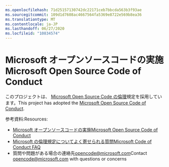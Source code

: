 ```yaml
---
ms.openlocfilehash: 71d25157130742dc22171ceb7bbcda563b3f93ae
ms.sourcegitcommit: 109d1d7608ac4667564fa5369e8722e569b8ea36
ms.translationtype: MT
ms.contentlocale: ja-JP
ms.lasthandoff: 06/27/2020
ms.locfileid: "10834574"
---
```

# <span data-ttu-id="a63d8-101">Microsoft オープンソースコードの実施</span><span class="sxs-lookup"><span data-stu-id="a63d8-101">Microsoft Open Source Code of Conduct</span></span>

<span data-ttu-id="a63d8-102">このプロジェクトは、 [Microsoft Open Source Code の倫理](https://opensource.microsoft.com/codeofconduct/)規定を採用しています。</span><span class="sxs-lookup"><span data-stu-id="a63d8-102">This project has adopted the [Microsoft Open Source Code of Conduct](https://opensource.microsoft.com/codeofconduct/).</span></span>

<span data-ttu-id="a63d8-103">参考資料:</span><span class="sxs-lookup"><span data-stu-id="a63d8-103">Resources:</span></span>

- [<span data-ttu-id="a63d8-104">Microsoft オープンソースコードの実施</span><span class="sxs-lookup"><span data-stu-id="a63d8-104">Microsoft Open Source Code of Conduct</span></span>](https://opensource.microsoft.com/codeofconduct/)
- [<span data-ttu-id="a63d8-105">Microsoft の倫理規定についてよく寄せられる質問</span><span class="sxs-lookup"><span data-stu-id="a63d8-105">Microsoft Code of Conduct FAQ</span></span>](https://opensource.microsoft.com/codeofconduct/faq/)
- <span data-ttu-id="a63d8-106">質問や問題がある場合の連絡先[opencode@microsoft.com](mailto:opencode@microsoft.com)</span><span class="sxs-lookup"><span data-stu-id="a63d8-106">Contact [opencode@microsoft.com](mailto:opencode@microsoft.com) with questions or concerns</span></span>
